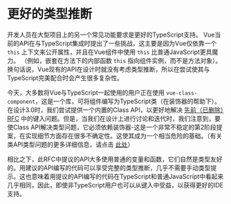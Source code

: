 # 更好的类型推断

开发人员在大型项目上的另一个常见功能要求是更好的TypeScript支持。
Vue当前的API在与TypeScript集成时提出了一些挑战，这主要是因为Vue仅依靠一个 ```this``` 上下文来公开属性，并且在Vue组件中使用 ```this``` 比普通JavaScript更具魔力。
（例如，嵌套在方法下的内部函数 ```this``` 指向组件实例，而不是方法对象）。
换句话说，Vue现有的API在设计时就没有考虑类型推断，所以在尝试使其与TypeScript完美配合时会产生很多复杂性。

今天，大多数将Vue与TypeScript一起使用的用户正在使用 ```vue-class-component```，这是一个库，可将组件编写为TypeScript类（在装饰器的帮助下）。在设计3.0时，我们尝试提供一个内置的Class API，以更好地解决 [先前（已删除）RFC](https://github.com/vuejs/rfcs/pull/17) 中的键入问题。但是，当我们在设计上进行讨论和迭代时，我们注意到，要使Class API解决类型问题，它必须依赖装饰器-这是一个非常不稳定的第2阶段提案，在实现细节方面存在很多不确定性。这使其成为一个相当危险的基础。（有关类API类型问题的更多详细信息，请点击 [此处](/type-issues-with-class-api/)）

相比之下，此RFC中提议的API大多使用普通的变量和函数，它们自然是类型友好的。用建议的API编写的代码可以享受完整的类型推断，几乎不需要手动类型提示。这也意味着用提议的API编写的代码在TypeScript和普通JavaScript中看起来几乎相同，因此，即使非TypeScript用户也可以从键入中受益，以获得更好的IDE支持。
